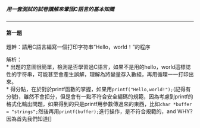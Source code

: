 ##### *用一套測試的試卷講解來鞏固C語言的基本知識*
---
#### 第一題
題幹：請用C語言編寫一個打印字符串“Hello，world！”的程序


解析：  
    * 出題的意圖很簡單，檢測是否學習過C語言，如果不是用的hello，world這標誌性的字符串，可能甚至會產生誤解，理解為將變量存入數組，再用循環一一打印出來。  
    * 得分點，在於對於printf函數的掌握，如果用```printf("Hello,world!");```(記得有分號)，雖然不會扣分，但是會有一點不符合安全編碼的規範，因為考慮到printf的格式化輸出問題，如果得到的只是printf用參數傳過來的東西，比如```char *buffer = "strings";```然後再用```printf(buffer);```進行操作，是不符合規範的，and WHY?因為首先我們知道[]
